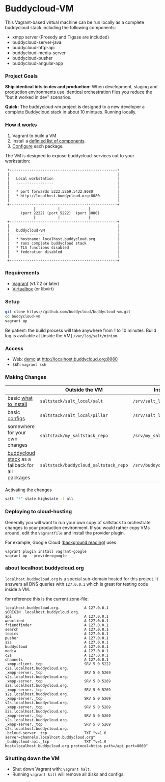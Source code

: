 # Buddycloud-VM

This Vagrant-based virtual machine can be run locally as a complete buddycloud stack including the following components:
- xmpp server (Prosody and Tigase are included)
- buddycloud-server-java
- buddycloud-http-api
- buddycloud-media-server
- buddycloud-pusher
- buddycloud-angular-app

### Project Goals

**Ship identical bits to dev and production:** When development, staging and production environments use identical orchestration files you reduce the "but it worked in dev" scenarios.

**Quick:** The buddycloud-vm project is designed to a new developer a complete Buddycloud stack in about 10 mintues. Running locally.

### How it works

1. Vagrant to build a VM
2. Install a [definied list of components](https://github.com/buddycloud/buddycloud-vm/blob/master/saltstack/salt_local/salt/top.sls).
3. [Configure](https://github.com/buddycloud/saltstack/tree/master/salt) each package.

The VM is designed to expose buddycloud-services out to your workstation:
```
 +-------------------------------------------------+ 
 |                                                 |
 |   Local workstation                             | 
 |   -----------------                             | 
 |                                                 | 
 |   * port forwards 5222,5269,5432,8080           | 
 |   * http://localhost.buddycloud.org:8080        |
 |                                                 | 
 +-------------------------------------------------+ 
             |          |             |
       (port 2222) (port 5222)  (port 8080)
             |          |             |
 +-------------------------------------------------+
 |                                                 |
 |   buddycloud-VM                                 |
 |   -------------                                 |
 |   * hostname: localhost.buddycloud.org          |
 |   * runs complete buddycloud stack              |
 |   * TLS functions disabled                      |
 |   * federation disabled                         |
 |                                                 |
 +-------------------------------------------------+
```

### Requirements

- [Vagrant](http://www.vagrantup.com/) (v1.7.2 or later)
- [Virtualbox](https://www.virtualbox.org/wiki/Downloads) (or libvirt)

### Setup

```bash
git clone https://github.com/buddycloud/buddycloud-vm.git
cd buddycloud-vm
vagrant up
```

Be patient: the build process will take anywhere from 1 to 10 minutes. Build log is avaliable at [inside the VM] `/var/log/salt/minion`.

### Access

- Web: [demo](https://github.com/buddycloud/buddycloud-angular-app) at http://localhost.buddycloud.org:8080
- ssh: `vagrant ssh`

### Making Changes

|                 | Outside the VM                                  | Inside the VM                      |
|-----------------|-------------------------------------------------|------------------------------------|
| basic [what to install](https://github.com/buddycloud/buddycloud-vm/blob/master/saltstack/salt_local/salt/top.sls)    | `saltstack/salt_local/salt`       | `/srv/salt_local/salt`             |     
| basic [configs](https://github.com/buddycloud/buddycloud-vm/tree/master/saltstack/salt_local/pillar)   | `saltstack/salt_local/pillar`     | `/srv/salt_local/pillar`           | 
| somewhere for your own changes  | `saltstack/my_saltstack_repo`     | `/srv/my_saltstack_repo`           |
| [buddycloud stack](https://github.com/buddycloud/saltstack) as a fallback for all packages | `saltstack/buddycloud_saltstack_repo` | `/srv/buddycloud_saltstack_repo` |

Activating the changes
```bash
salt "*" state.highstate -l all
```

### Deploying to cloud-hosting

Generally you will want to run your own copy of saltstack to orchestrate changes to your production environment. If you would rather copy VMs around, edit the `Vagrantfile` and install the provider plugin. 

For example, Google Cloud ([background reading](https://github.com/mitchellh/vagrant-google)) uses
```
vagrant plugin install vagrant-google
vagrant up --provider=google
```

### about localhost.buddycloud.org

`localhost.buddycloud.org` is a special sub-domain hosted for this project. It answers all DNS queries with `127.0.0.1` which is great for testing code inside a VM.

for reference this is the current zone-file:
```bind
localhost.buddycloud.org.           A 127.0.0.1
$ORIGIN .localhost.buddycloud.org.
api                                 A 127.0.0.1
webclient                           A 127.0.0.1
friendfinder                        A 127.0.0.1
search                              A 127.0.0.1
topics                              A 127.0.0.1
pusher                              A 127.0.0.1
s2s                                 A 127.0.0.1
buddycloud                          A 127.0.0.1
media                               A 127.0.0.1
c2s                                 A 127.0.0.1
channels                            A 127.0.0.1
_xmpp-client._tcp                   SRV 5 0 5222 c2s.localhost.buddycloud.org.
_xmpp-server._tcp                   SRV 5 0 5269 s2s.localhost.buddycloud.org.
_xmpp-server._tcp                   SRV 5 0 5269 s2s.localhost.buddycloud.org.
_xmpp-server._tcp                   SRV 5 0 5269 s2s.localhost.buddycloud.org.
_xmpp-server._tcp                   SRV 5 0 5269 s2s.localhost.buddycloud.org.
_xmpp-server._tcp                   SRV 5 0 5269 s2s.localhost.buddycloud.org.
_xmpp-server._tcp                   SRV 5 0 5269 s2s.localhost.buddycloud.org.
_xmpp-server._tcp                   SRV 5 0 5269 s2s.localhost.buddycloud.org.
_bcloud-server._tcp                 TXT "v=1.0 server=channels.localhost.buddycloud.org"
_buddycloud-api._tcp                TXT "v=1.0 host=localhost.buddycloud.org protocol=https path=/api port=8080"
```

### Shutting down the VM

- Shut down Vagrant with: `vagrant halt`. 
- Running `vagrant kill` will remove all disks and configs.
